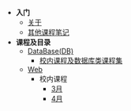- **入门**
    - [关于](/?id=%e5%85%b3%e4%ba%8e)
    - [其他课程笔记](/?id=%e5%85%b6%e4%bb%96%e8%af%be%e7%a8%8b%e7%ac%94%e8%ae%b0)
- **课程及目录**
    - [DataBase(DB)](/DataBase/)
      - [校内课程及数据库类课程集](/DataBase/database_video_collection/1.database-basics)
    - [Web](/Web/)
      - 校内课程
        - [3月](/Web/school_notes/3m?id=_220308)
        - [4月](/Web/school_notes/3m?id=_220308)